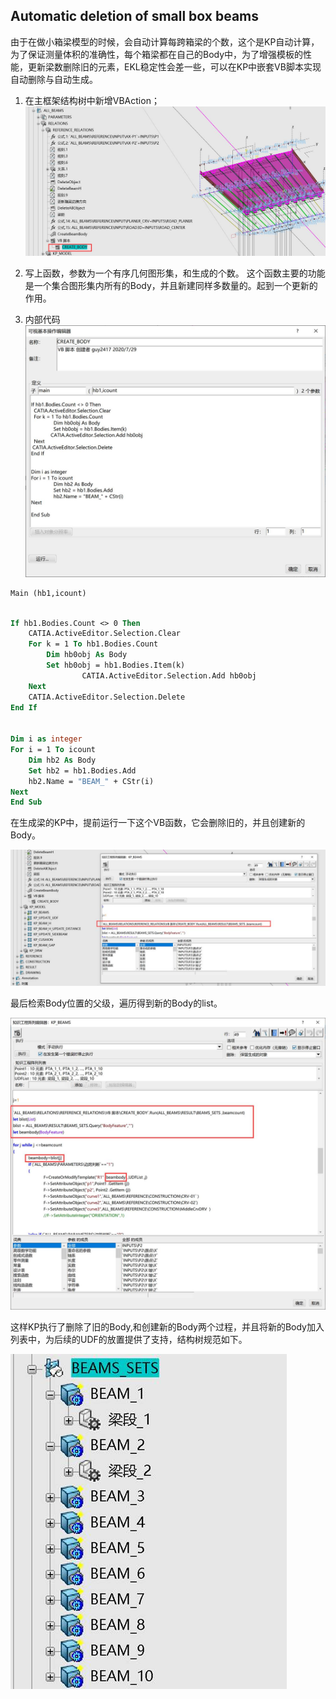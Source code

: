 
## Automatic deletion of small box beams

由于在做小箱梁模型的时候，会自动计算每跨箱梁的个数，这个是KP自动计算，为了保证测量体积的准确性，每个箱梁都在自己的Body中，为了增强模板的性能，更新梁数删除旧的元素，EKL稳定性会差一些，可以在KP中嵌套VB脚本实现自动删除与自动生成。

1. 在主框架结构树中新增VBAction；
![](BRD-小箱梁的自动删除\img/clip_image002.jpg)

2. 写上函数，参数为一个有序几何图形集，和生成的个数。
这个函数主要的功能是一个集合图形集内所有的Body，并且新建同样多数量的。起到一个更新的作用。
3. 内部代码
![](BRD-小箱梁的自动删除\img/clip_image004.jpg)

```vb
Main (hb1,icount)
```

```vb

If hb1.Bodies.Count <> 0 Then
	CATIA.ActiveEditor.Selection.Clear
	For k = 1 To hb1.Bodies.Count
		Dim hb0obj As Body
		Set hb0obj = hb1.Bodies.Item(k)
				CATIA.ActiveEditor.Selection.Add hb0obj      
	Next
	CATIA.ActiveEditor.Selection.Delete
End If
	
	
Dim i as integer
For i = 1 To icount
	Dim hb2 As Body
	Set hb2 = hb1.Bodies.Add
	hb2.Name = "BEAM_" + CStr(i)
Next
End Sub

```

在生成梁的KP中，提前运行一下这个VB函数，它会删除旧的，并且创建新的Body。
   
![](BRD-小箱梁的自动删除\img/clip_image006.jpg)

最后检索Body位置的父级，遍历得到新的Body的list。
   
![](BRD-小箱梁的自动删除\img/clip_image008.jpg)
    
这样KP执行了删除了旧的Body,和创建新的Body两个过程，并且将新的Body加入列表中，为后续的UDF的放置提供了支持，结构树规范如下。

![](BRD-小箱梁的自动删除\img/clip_image010.jpg)
	

